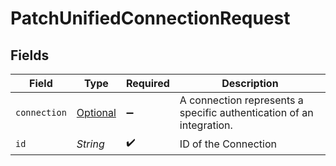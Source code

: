 # PatchUnifiedConnectionRequest


## Fields

| Field                                                                | Type                                                                 | Required                                                             | Description                                                          |
| -------------------------------------------------------------------- | -------------------------------------------------------------------- | -------------------------------------------------------------------- | -------------------------------------------------------------------- |
| `connection`                                                         | [Optional<Connection>](../../models/shared/Connection.md)            | :heavy_minus_sign:                                                   | A connection represents a specific authentication of an integration. |
| `id`                                                                 | *String*                                                             | :heavy_check_mark:                                                   | ID of the Connection                                                 |